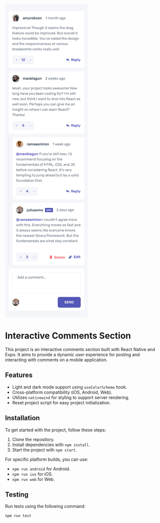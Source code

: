 ![Project Screenshot](assets/images/Mobile.png)

# Interactive Comments Section

This project is an interactive comments section built with React Native and Expo. It aims to provide a dynamic user experience for posting and interacting with comments on a mobile application.

## Features

- Light and dark mode support using `useColorScheme` hook.
- Cross-platform compatibility (iOS, Android, Web).
- Utilizes `nativewind` for styling to support server rendering.
- Reset project script for easy project initialization.

## Installation

To get started with the project, follow these steps:

1. Clone the repository.
2. Install dependencies with `npm install`.
3. Start the project with `npm start`.

For specific platform builds, you can use:

- `npm run android` for Android.
- `npm run ios` for iOS.
- `npm run web` for Web.

## Testing

Run tests using the following command:

```sh
npm run test
```
